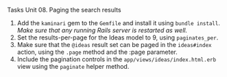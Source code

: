 Tasks Unit 08. Paging the search results

1. Add the `kaminari` gem to the `Gemfile` and install it using `bundle install`. _Make sure that any running Rails server is restarted as well._
2. Set the results-per-page for the Ideas model to 9, using `paginates_per`.
3. Make sure that the `@ideas` result set can be paged in the `ideas#index` action, using the `.page` method and the :page parameter.
4. Include the pagination controls in the `app/views/ideas/index.html.erb` view using the `paginate` helper method.